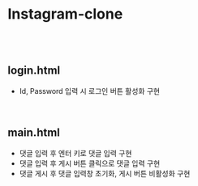# Instagram-clone
<br/>
<br/>

## login.html
+ Id, Password 입력 시 로그인 버튼 활성화 구현

<br/>

## main.html
+ 댓글 입력 후 엔터 키로 댓글 입력 구현
+ 댓글 입력 후 게시 버튼 클릭으로 댓글 입력 구현
+ 댓글 게시 후 댓글 입력창 초기화, 게시 버튼 비활성화 구현

